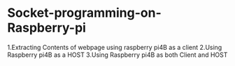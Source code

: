# Socket-programming-on-Raspberry-pi


1.Extracting Contents of webpage using raspberry pi4B as a client
2.Using Raspberry pi4B as a HOST
3.Using Raspberry pi4B as both Client and HOST          
